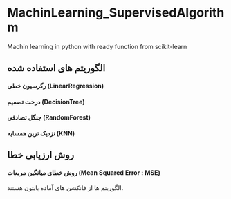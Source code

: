 # MachinLearning_SupervisedAlgorithm
Machin learning in python with ready function from scikit-learn
## الگوریتم های استفاده شده
#### رگرسیون خطی (LinearRegression)
#### درخت تصمیم (DecisionTree)
#### جنگل تصادفی (RandomForest)
#### نزدیک ترین همسایه (KNN)
## روش ارزیابی خطا
#### روش خطای میانگین مربعات (Mean Squared Error : MSE)

الگوریتم ها از فانکشن های آماده پایتون هستند.
